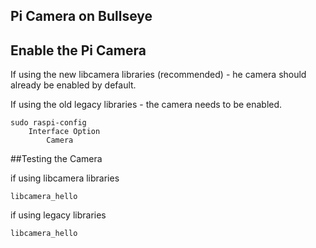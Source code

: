 ## Pi Camera on Bullseye


## Enable the Pi Camera

If using the new libcamera libraries (recommended) - he camera should already be enabled by default.

If using the old legacy libraries - the camera needs to be enabled.

```
sudo raspi-config
    Interface Option
        Camera       
```

##Testing the Camera

if using libcamera libraries

```
libcamera_hello       
```

if using legacy libraries

```
libcamera_hello       
```